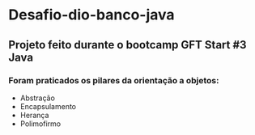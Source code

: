 # Desafio-dio-banco-java

## Projeto feito durante o bootcamp GFT Start #3 Java

### Foram praticados os pilares da orientação a objetos:

* Abstração
* Encapsulamento
* Herança
* Polimofirmo
